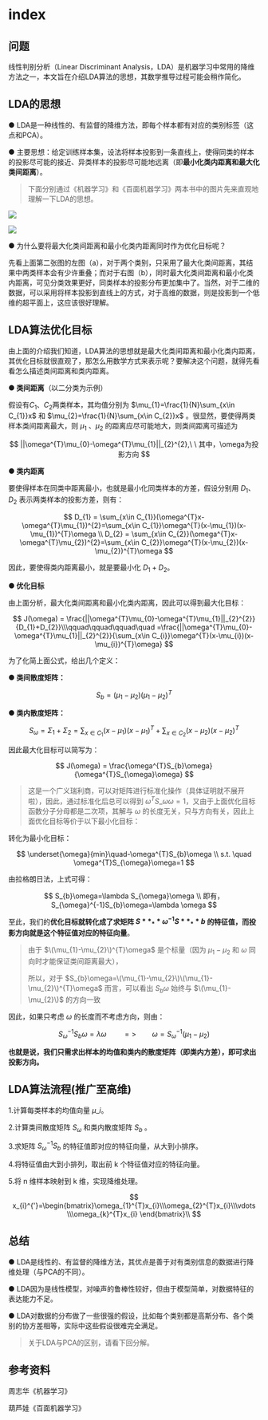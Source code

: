 # index

## 问题

线性判别分析（Linear Discriminant Analysis，LDA）是机器学习中常用的降维方法之一，本文旨在介绍LDA算法的思想，其数学推导过程可能会稍作简化。

## LDA的思想

● LDA是一种线性的、有监督的降维方法，即每个样本都有对应的类别标签（这点和PCA）。

● 主要思想：给定训练样本集，设法将样本投影到一条直线上，使得同类的样本的投影尽可能的接近、异类样本的投影尽可能地远离（即**最小化类内距离和最大化类间距离**）。

> 下面分别通过《机器学习》和《百面机器学习》两本书中的图片先来直观地理解一下LDA的思想。

![](https://i.loli.net/2020/06/04/qOzCRLJ7d5Erx2F.png)

![](https://i.loli.net/2020/06/04/uETl7im9gFfwxnY.png)

● 为什么要将最大化类间距离和最小化类内距离同时作为优化目标呢？

先看上面第二张图的左图（a），对于两个类别，只采用了最大化类间距离，其结果中两类样本会有少许重叠；而对于右图（b），同时最大化类间距离和最小化类内距离，可见分类效果更好，同类样本的投影分布更加集中了。当然，对于二维的数据，可以采用将样本投影到直线上的方式，对于高维的数据，则是投影到一个低维的超平面上，这应该很好理解。

## LDA算法优化目标

由上面的介绍我们知道，LDA算法的思想就是最大化类间距离和最小化类内距离，其优化目标就很直观了，那怎么用数学方式来表示呢？要解决这个问题，就得先看看怎么描述类间距离和类内距离。

**● 类间距离**（以二分类为示例）

假设有$C_{1}$、$C_{2}$两类样本，其均值分别为 $\mu_{1}=\frac{1}{N}\sum_{x\in C_{1}}x$ 和 $\mu_{2}=\frac{1}{N}\sum_{x\in C_{2}}x$ 。很显然，要使得两类样本类间距离最大，则 $\mu_{1}$ 、$\mu_{2}$ 的距离应尽可能地大，则类间距离可描述为

$$
||\omega^{T}\mu_{0}-\omega^{T}\mu_{1}||_{2}^{2},\ \ 其中，\omega为投影方向
$$

**● 类内距离**

要使得样本在同类中距离最小，也就是最小化同类样本的方差，假设分别用 $D_{1}$、 $D_{2}$ 表示两类样本的投影方差，则有：

$$
D_{1} = \sum_{x\in C_{1}}(\omega^{T}x-\omega^{T}\mu_{1})^{2}=\sum_{x\in C_{1}}\omega^{T}(x-\mu_{1})(x-\mu_{1})^{T}\omega \\
D_{2} = \sum_{x\in C_{2}}(\omega^{T}x-\omega^{T}\mu_{2})^{2}=\sum_{x\in C_{2}}\omega^{T}(x-\mu_{2})(x-\mu_{2})^{T}\omega
$$

因此，要使得类内距离最小，就是要最小化 $D_{1}+D_{2}$。

**● 优化目标**

由上面分析，最大化类间距离和最小化类内距离，因此可以得到最大化目标：

$$
J(\omega) = \frac{||\omega^{T}\mu_{0}-\omega^{T}\mu_{1}||_{2}^{2}}{D_{1}+D_{2}}\\\qquad\qquad\qquad\quad
=\frac{||\omega^{T}\mu_{0}-\omega^{T}\mu_{1}||_{2}^{2}}{\sum_{x\in C_{i}}\omega^{T}(x-\mu_{i})(x-\mu_{i})^{T}\omega}
$$

为了化简上面公式，给出几个定义：

**● 类间散度矩阵：**

$$
S_{b}=(\mu_{1}-\mu_{2})(\mu_{1}-\mu_{2})^{T}
$$

**● 类内散度矩阵：**

$$
S_{\omega}=\Sigma_{1}+\Sigma_{2}=\sum_{x\in C_{1}}(x-\mu_{1})(x-\mu_{1})^{T}+\sum_{x\in C_{2}}(x-\mu_{2})(x-\mu_{2})^{T}
$$

因此最大化目标可以简写为：

$$
J(\omega) = \frac{\omega^{T}S_{b}\omega}{\omega^{T}S_{\omega}\omega}
$$

> 这是一个广义瑞利商，可以对矩阵进行标准化操作（具体证明就不展开啦），因此，通过标准化后总可以得到 $\omega^{T}S\_{\omega}\omega=1$，又由于上面优化目标函数分子分母都是二次项，其解与 $\omega$ 的长度无关，只与方向有关，因此上面优化目标等价于以下最小化目标：

转化为最小化目标：

$$
\underset{\omega}{min}\quad-\omega^{T}S_{b}\omega \\
s.t. \quad \omega^{T}S_{\omega}\omega=1
$$

由拉格朗日法，上式可得：

$$
S_{b}\omega=\lambda S_{\omega}\omega \\
即有，S_{\omega}^{-1}S_{b}\omega=\lambda \omega
$$

至此，我们的**优化目标就转化成了求矩阵 $S**_**{\omega}^{-1}S**_**{b}$ 的特征值，而投影方向就是这个特征值对应的特征向量**。

> 由于 $\(\mu_{1}-\mu_{2}\)^{T}\omega$ 是个标量（因为 $\mu_{1}-\mu_{2}$ 和 $\omega$ 同向时才能保证类间距离最大），
>
> 所以，对于 $S_{b}\omega=\(\mu_{1}-\mu_{2}\)\(\mu_{1}-\mu_{2}\)^{T}\omega$ 而言，可以看出 $S_{b}\omega$ 始终与 $\(\mu_{1}-\mu_{2}\)$ 的方向一致

因此，如果只考虑 $\omega$ 的长度而不考虑方向，则由：

$$
S_{\omega}^{-1}S_{b}\omega=\lambda \omega \qquad => \qquad  \omega=S_{\omega}^{-1}(\mu_{1}-\mu_{2})
$$

**也就是说，我们只需求出样本的均值和类内的散度矩阵（即类内方差），即可求出投影方向。**

## LDA算法流程\(推广至高维\)

1.计算每类样本的均值向量 $\mu\_{i}$。

2.计算类间散度矩阵 $S_{\omega}$ 和类内散度矩阵 $S_{b}$ 。

3.求矩阵 $S_{\omega}^{-1}S_{b}$ 的特征值即对应的特征向量，从大到小排序。

4.将特征值由大到小排列，取出前 k 个特征值对应的特征向量。

5.将 n 维样本映射到 k 维，实现降维处理。

$$
x_{i}^{'}=\begin{bmatrix}\omega_{1}^{T}x_{i}\\\omega_{2}^{T}x_{i}\\\vdots \\\omega_{k}^{T}x_{i} \end{bmatrix}\\
$$

## 总结

● LDA是线性的、有监督的降维方法，其优点是善于对有类别信息的数据进行降维处理（与PCA的不同）。

● LDA因为是线性模型，对噪声的鲁棒性较好，但由于模型简单，对数据特征的表达能力不足。

● LDA对数据的分布做了一些很强的假设，比如每个类别都是高斯分布、各个类别的协方差相等，实际中这些假设很难完全满足。

> 关于LDA与PCA的区别，请看下回分解。

## 参考资料

周志华《机器学习》

葫芦娃《百面机器学习》

